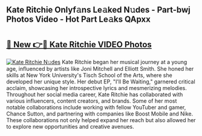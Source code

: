 ## Kate Ritchie Onlyf𝚊ns Le𝚊ked N𝚞des - Part-bwj Photos Video - Hot Part Le𝚊ks QApxx

# <h2><a href="http://ab85851.deff.icu/?id=Kate+Ritchie">🔗 New 👉🔴 Kate Ritchie VIDEO Photos</a></h2>

[![Kate Ritchie N𝚞des](https://i.imgur.com/rIISA9y.gif)](http://ab85851.deff.icu/?id=Kate+Ritchie)
Kate Ritchie began her musical journey at a young age, influenced by artists like Joni Mitchell and Elliott Smith. She honed her skills at New York University's Tisch School of the Arts, where she developed her unique style. Her debut EP, "I'll Be Waiting," garnered critical acclaim, showcasing her introspective lyrics and mesmerizing melodies. Throughout her social media career, Kate Ritchie has collaborated with various influencers, content creators, and brands. Some of her most notable collaborations include working with fellow YouTuber and gamer, Chance Sutton, and partnering with companies like Boost Mobile and Nike. These collaborations not only helped expand her reach but also allowed her to explore new opportunities and creative avenues.
